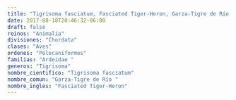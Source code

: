 ```yaml
---
title: "Tigrisoma fasciatum, Fasciated Tiger-Heron, Garza-Tigre de Río "
date: 2017-08-18T20:46:32-06:00
draft: false
reinos: "Animalia"
divisiones: "Chordata"
clases: "Aves"
ordenes: "Pelecaniformes"
familias: "Ardeidae "
generos: "Tigrisoma"
nombre_cientifico: "Tigrisoma fasciatum"
nombre_comun: "Garza-Tigre de Río "
nombre_ingles: "Fasciated Tiger-Heron"
---
```

